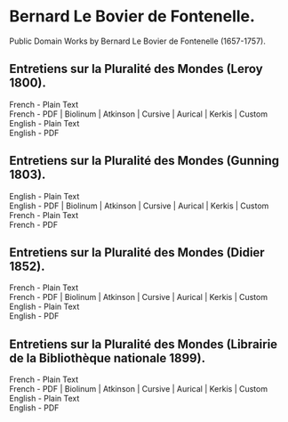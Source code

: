 # Bernard Le Bovier de Fontenelle.

Public Domain Works by Bernard Le Bovier de Fontenelle (1657-1757).

## Entretiens sur la Pluralité des Mondes (Leroy 1800).

French - Plain Text  
French - PDF | Biolinum | Atkinson | Cursive | Aurical | Kerkis | Custom  
English - Plain Text  
English - PDF  

## Entretiens sur la Pluralité des Mondes (Gunning 1803).

English - Plain Text  
English - PDF | Biolinum | Atkinson | Cursive | Aurical | Kerkis | Custom  
French - Plain Text  
French - PDF  

## Entretiens sur la Pluralité des Mondes (Didier 1852).

French - Plain Text  
French - PDF | Biolinum | Atkinson | Cursive | Aurical | Kerkis | Custom  
English - Plain Text  
English - PDF  

## Entretiens sur la Pluralité des Mondes (Librairie de la Bibliothèque nationale 1899).

French - Plain Text  
French - PDF | Biolinum | Atkinson | Cursive | Aurical | Kerkis | Custom  
English - Plain Text  
English - PDF  
